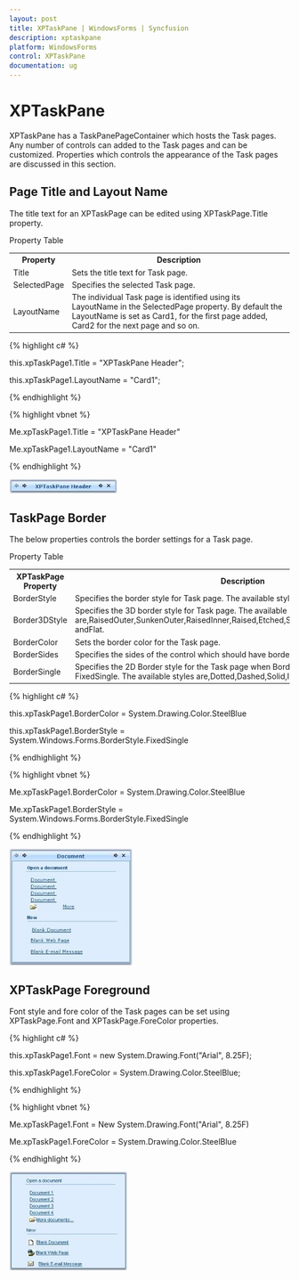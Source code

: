 ```yaml
---
layout: post
title: XPTaskPane | WindowsForms | Syncfusion
description: xptaskpane
platform: WindowsForms
control: XPTaskPane
documentation: ug
---
```


# XPTaskPane

XPTaskPane has a TaskPanePageContainer which hosts the Task pages. Any number of controls can added to the Task pages and can be customized. Properties which controls the appearance of the Task pages are discussed in this section.

## Page Title and Layout Name

The title text for an XPTaskPage can be edited using XPTaskPage.Title property.

Property Table

<table>
<tr>
<th>
Property</th><th>
Description</th></tr>
<tr>
<td>
Title</td><td>
Sets the title text for Task page.</td></tr>
<tr>
<td>
SelectedPage</td><td>
Specifies the selected Task page.</td></tr>
<tr>
<td>
LayoutName</td><td>
The individual Task page is identified using its LayoutName in the SelectedPage property. By default the LayoutName is set as Card1, for the first page added, Card2 for the next page and so on. </td></tr>
</table>


{% highlight c# %}


this.xpTaskPage1.Title = "XPTaskPane Header";

this.xpTaskPage1.LayoutName = "Card1";

{% endhighlight %}

{% highlight vbnet %}



Me.xpTaskPage1.Title = "XPTaskPane Header"

Me.xpTaskPage1.LayoutName = "Card1"

{% endhighlight %}

![](XPTaskPane-Control_images/XPTaskPane_img1.jpeg) 



## TaskPage Border

The below properties controls the border settings for a Task page.

Property Table

<table>
<tr>
<th>
XPTaskPage Property</th><th>
Description</th></tr>
<tr>
<td>
BorderStyle</td><td>
Specifies the border style for Task page. The available styles are Fixed3D and FixedSingle.</td></tr>
<tr>
<td>
Border3DStyle</td><td>
Specifies the 3D border style for Task page. The available styles are,RaisedOuter,SunkenOuter,RaisedInner,Raised,Etched,SunkenInner,Bump,Sunken,Adjust andFlat.</td></tr>
<tr>
<td>
BorderColor</td><td>
Sets the border color for the Task page.</td></tr>
<tr>
<td>
BorderSides</td><td>
Specifies the sides of the control which should have border.</td></tr>
<tr>
<td>
BorderSingle</td><td>
Specifies the 2D Border style for the Task page when BorderStyle property is set to FixedSingle. The available styles are,Dotted,Dashed,Solid,Inset and Outset.</td></tr>
</table>


{% highlight c# %}



this.xpTaskPage1.BorderColor = System.Drawing.Color.SteelBlue

this.xpTaskPage1.BorderStyle = System.Windows.Forms.BorderStyle.FixedSingle

{% endhighlight %}

{% highlight vbnet %}



Me.xpTaskPage1.BorderColor = System.Drawing.Color.SteelBlue

Me.xpTaskPage1.BorderStyle = System.Windows.Forms.BorderStyle.FixedSingle

{% endhighlight %}

![](XPTaskPane-Control_images/XPTaskPane_img2.jpeg)



## XPTaskPage Foreground

Font style and fore color of the Task pages can be set using XPTaskPage.Font and XPTaskPage.ForeColor properties. 

{% highlight c# %}



this.xpTaskPage1.Font = new System.Drawing.Font("Arial", 8.25F);

this.xpTaskPage1.ForeColor = System.Drawing.Color.SteelBlue;

{% endhighlight %}

{% highlight vbnet %}



Me.xpTaskPage1.Font = New System.Drawing.Font("Arial", 8.25F)

Me.xpTaskPage1.ForeColor = System.Drawing.Color.SteelBlue

{% endhighlight %}

![](XPTaskPane-Control_images/XPTaskPane_img3.jpeg)



